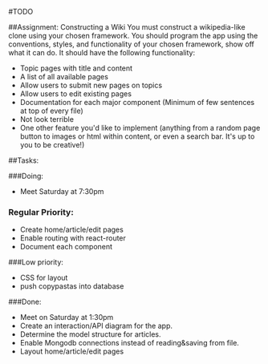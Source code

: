 #TODO

##Assignment: Constructing a Wiki
You must construct a wikipedia-like clone using your chosen framework. You should program the app using the conventions, styles, and functionality of your chosen framework, show off what it can do. It should have the following functionality:
- Topic pages with title and content
- A list of all available pages
- Allow users to submit new pages on topics
- Allow users to edit existing pages 
- Documentation for each major component (Minimum of few sentences at top of every file)
- Not look terrible
- One other feature you'd like to implement (anything from a random page button to images or html within content, or even a search bar. It's up to you to be creative!)

##Tasks:

###Doing:

- Meet Saturday at 7:30pm

### Regular Priority:

- Create home/article/edit pages
- Enable routing with react-router
- Document each component

###Low priority:

- CSS for layout
- push copypastas into database

###Done:

- Meet on Saturday at 1:30pm
- Create an interaction/API diagram for the app.
- Determine the model structure for articles.
- Enable Mongodb connections instead of reading&saving from file.
- Layout home/article/edit pages





